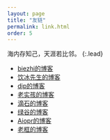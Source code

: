 ```yaml
---
layout: page
title: "友链"
permalink: link.html
order: 5
---
```



海内存知己，天涯若比邻。
{:.lead}


* [biezhi的博客](https://blog.biezhi.me/)
* [饮冰先生的博客](https://myanbin.github.io/)
* [dip的博客](https://i.charelyz.cn)
* [老实孩的博客](https://blog.whq6.top/)
* [滴石的博客](https://www.jianshu.com/u/2ab96456bfc3)
* [绿谷的博客](https://github.com/xiwenAndlejian/my-blog/issues)
* [Aiopr的博客](https://www.cnblogs.com/BBchao/)
* [老框的博客](https://github.com/dogkuangQAQ/20dayscode)